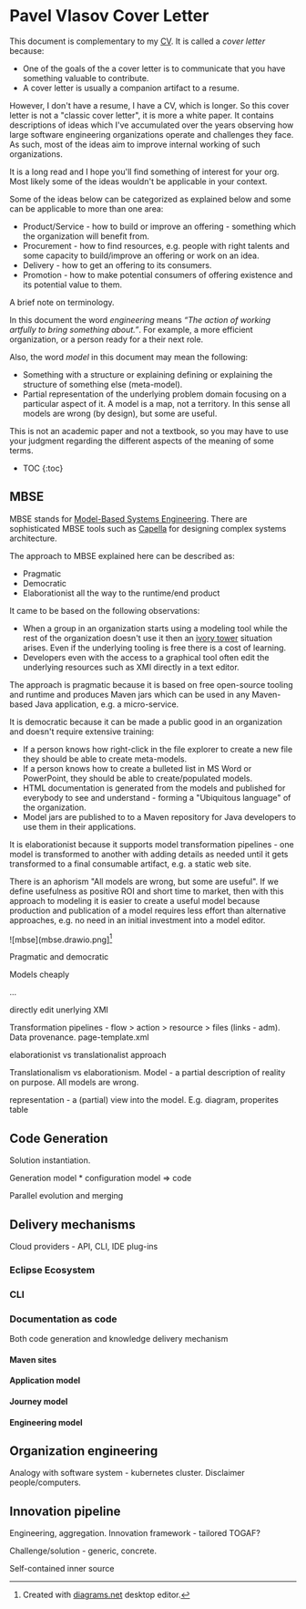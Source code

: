 # Pavel Vlasov Cover Letter

This document is complementary to my [CV](index.html). 
It is called a _cover letter_ because:

* One of the goals of the a cover letter is to communicate that you have something valuable to contribute.
* A cover letter is usually a companion artifact to a resume.

However, I don't have a resume, I have a CV, which is longer.
So this cover letter is not a "classic cover letter", it is more a white paper.
It contains descriptions of ideas which I've accumulated over the years observing how large software engineering organizations operate and challenges they face. 
As such, most of the ideas aim to improve internal working of such organizations. 
 
It is a long read and I hope you'll find something of interest for your org. 
Most likely some of the ideas wouldn't be applicable in your context.

Some of the ideas below can be categorized as explained below and some can be applicable to more than one area:

* Product/Service - how to build or improve an offering - something which the organization will benefit from.
* Procurement - how to find resources, e.g. people with right talents and some capacity to build/improve an offering or work on an idea.
* Delivery - how to get an offering to its consumers.
* Promotion - how to make potential consumers of offering existence and its potential value to them.

A brief note on terminology.

In this document the word _engineering_ means _“The action of working artfully to bring something about.”_.
For example, a more efficient organization, or a person ready for a their next role.

Also, the word _model_ in this document may mean the following:

* Something with a structure or explaining defining or explaining the structure of something else (meta-model).
* Partial representation of the underlying problem domain focusing on a particular aspect of it. A model is a map, not a territory. In this sense all models are wrong (by design), but some are useful.

This is not an academic paper and not a textbook, so you may have to use your judgment regarding the different aspects of the meaning of some terms.

* TOC
{:toc}

## MBSE

MBSE stands for [Model-Based Systems Engineering](https://en.wikipedia.org/wiki/Model-based_systems_engineering).
There are sophisticated MBSE tools such as [Capella](https://www.eclipse.org/capella/) for designing complex systems architecture. 

The approach to MBSE explained here can be described as:

* Pragmatic
* Democratic
* Elaborationist all the way to the runtime/end product

It came to be based on the following observations:

* When a group in an organization starts using a modeling tool while the rest of the organization doesn't use it then an [ivory tower](https://en.wikipedia.org/wiki/Ivory_tower) situation arises. Even if the underlying tooling is free there is a cost of learning.
* Developers even with the access to a graphical tool often edit the underlying resources such as XMI directly in a text editor. 

The approach is pragmatic because it is based on free open-source tooling and runtime and produces Maven jars which can be used in any Maven-based Java application, e.g. a micro-service.

It is democratic because it can be made a public good in an organization and doesn't require extensive training:

* If a person knows how right-click in the file explorer to create a new file they should be able to create meta-models.
* If a person knows how to create a bulleted list in MS Word or PowerPoint, they should be able to create/populated models.
* HTML documentation is generated from the models and published for everybody to see and understand - forming a "Ubiquitous language" of the organization.
* Model jars are published to to a Maven repository for Java developers to use them in their applications.

It is elaborationist because it supports model transformation pipelines - one model is transformed to another with adding details as needed until it gets transformed to a final consumable artifact, e.g. a static web site.

There is an aphorism "All models are wrong, but some are useful". If we define usefulness as positive ROI and short time to market, then with this approach to modeling it is easier to create a useful model because production and publication of a model requires less effort than alternative approaches, e.g. no need in an initial investment into a model editor.

![mbse](mbse.drawio.png][^1]

[^1]: Created with [diagrams.net](https://www.diagrams.net/) desktop editor.


Pragmatic and democratic

Models cheaply 

...

directly edit unerlying XMI

Transformation pipelines - flow > action > resource > files (links - adm). Data provenance. page-template.xml

elaborationist vs translationalist approach

Translationalism vs elaborationism. Model - a partial description of reality on purpose. All models are wrong.

representation - a (partial) view into the model. E.g. diagram, properites table

## Code Generation

Solution instantiation. 

Generation model * configuration model => code

Parallel evolution and merging


## Delivery mechanisms

Cloud providers - API, CLI, IDE plug-ins

### Eclipse Ecosystem

### CLI


### Documentation as code

Both code generation and knowledge delivery mechanism

#### Maven sites

#### Application model

#### Journey model

#### Engineering model


## Organization engineering

Analogy with software system - kubernetes cluster. Disclaimer people/computers.

## Innovation pipeline

Engineering, aggregation. 
Innovation framework - tailored TOGAF?

Challenge/solution - generic, concrete.




Self-contained inner source